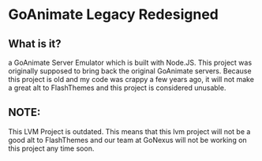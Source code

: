 # GoAnimate Legacy Redesigned
## What is it?
a GoAnimate Server Emulator which is built with Node.JS. This project was originally supposed to bring back the original GoAnimate servers. Because this project is old and my code was crappy a few years ago, it will not make a great alt to FlashThemes and this project is considered unusable.
## NOTE:
This LVM Project is outdated. This means that this lvm project will not be a good alt to FlashThemes and our team at GoNexus will not be working on this project any time soon.
